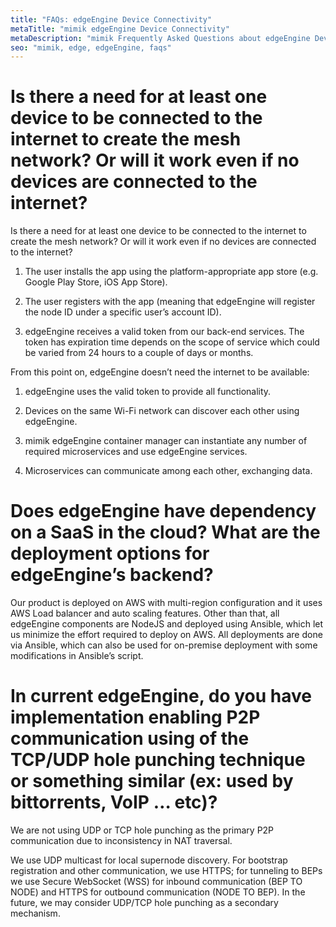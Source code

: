 ```yaml
---
title: "FAQs: edgeEngine Device Connectivity"
metaTitle: "mimik edgeEngine Device Connectivity"
metaDescription: "mimik Frequently Asked Questions about edgeEngine Device Connectivity"
seo: "mimik, edge, edgeEngine, faqs"
---
```


# Is there a need for at least one device to be connected to the internet to create the mesh network? Or will it work even if no devices are connected to the internet?

Is there a need for at least one device to be connected to the internet to create the mesh network? Or will it work even if no devices are connected to the internet?

1. The user installs the app using the platform-appropriate app store (e.g. Google Play Store, iOS App Store).

2. The user registers with the app (meaning that edgeEngine will register the node ID under a specific user’s account ID).

3. edgeEngine receives a valid token from our back-end services. The token has expiration time depends on the scope of service which could be varied from 24 hours to a couple of days or months.

From this point on, edgeEngine doesn’t need the internet to be available:

1. edgeEngine uses the valid token to provide all functionality.

2. Devices on the same Wi-Fi network can discover each other using edgeEngine.

3. mimik edgeEngine container manager can instantiate any number of required microservices and use edgeEngine services.

4. Microservices can communicate among each other, exchanging data.

# Does edgeEngine have dependency on a SaaS in the cloud? What are the deployment options for edgeEngine’s backend?

Our product is deployed on AWS with multi-region configuration and it uses AWS Load balancer and auto scaling features. Other than that, all edgeEngine components are NodeJS and deployed using Ansible, which let us minimize the effort required to deploy on AWS. All deployments are done via Ansible, which can also be used for on-premise deployment with some modifications in Ansible’s script.

# In current edgeEngine, do you have implementation enabling P2P communication using of the TCP/UDP hole punching technique or something similar (ex: used by bittorrents, VoIP … etc)?

We are not using UDP or TCP hole punching as the primary P2P communication due to inconsistency in NAT traversal.

We use UDP multicast for local supernode discovery. For bootstrap registration and other communication, we use HTTPS; for tunneling to BEPs we use Secure WebSocket (WSS) for inbound communication (BEP TO NODE) and HTTPS for outbound communication (NODE TO BEP). In the future, we may consider UDP/TCP hole punching as a secondary mechanism.